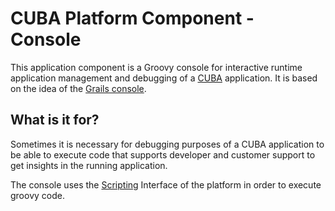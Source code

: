 # CUBA Platform Component - Console

This application component is a Groovy console for interactive runtime application management and debugging of a [CUBA](https://www.cuba-platform.com/) application.
It is based on the idea of the [Grails console](http://plugins.grails.org/plugin/console).

## What is it for?
Sometimes it is necessary for debugging purposes of a CUBA application to be able to execute code that supports developer and customer support to get insights in the running application.

The console uses the [Scripting](https://doc.cuba-platform.com/manual-6.4/scripting.html) Interface of the platform in order to execute groovy code.

